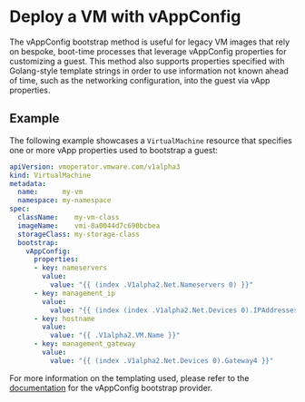 # Deploy a VM with vAppConfig

The vAppConfig bootstrap method is useful for legacy VM images that rely on bespoke, boot-time processes that leverage vAppConfig properties for customizing a guest. This method also supports properties specified with Golang-style template strings in order to use information not known ahead of time, such as the networking configuration, into the guest via vApp properties.

## Example

The following example showcases a `VirtualMachine` resource that specifies one or more vApp properties used to bootstrap a guest:

```yaml
apiVersion: vmoperator.vmware.com/v1alpha3
kind: VirtualMachine
metadata:
  name:      my-vm
  namespace: my-namespace
spec:
  className:    my-vm-class
  imageName:    vmi-0a0044d7c690bcbea
  storageClass: my-storage-class
  bootstrap:
    vAppConfig:
      properties:
      - key: nameservers
        value:
          value: "{{ (index .V1alpha2.Net.Nameservers 0) }}"
      - key: management_ip
        value:
          value: "{{ (index (index .V1alpha2.Net.Devices 0).IPAddresses 0) }}"
      - key: hostname
        value:
          value: "{{ .V1alpha2.VM.Name }}"
      - key: management_gateway
        value:
          value: "{{ (index .V1alpha2.Net.Devices 0).Gateway4 }}"
```

For more information on the templating used, please refer to the [documentation](./../../concepts/workloads/guest.md#vappconfig) for the vAppConfig bootstrap provider.
